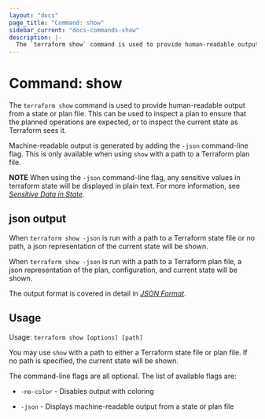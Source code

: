 ```yaml
---
layout: "docs"
page_title: "Command: show"
sidebar_current: "docs-commands-show"
description: |-
  The `terraform show` command is used to provide human-readable output from a state or plan file. This can be used to inspect a plan to ensure that the planned operations are expected, or to inspect the current state as Terraform sees it.
---
```


# Command: show

The `terraform show` command is used to provide human-readable output
from a state or plan file. This can be used to inspect a plan to ensure
that the planned operations are expected, or to inspect the current state
as Terraform sees it.

Machine-readable output is generated by adding the `-json` command-line
flag. This is only available when using `show` with a path to a Terraform
plan file.

**NOTE** 
When using the `-json` command-line flag, any sensitive values in 
terraform state will be displayed in plain text. For more information, see
[_Sensitive Data in State_](/docs/state/sensitive-data.html).

## json output

When `terraform show -json` is run with a path to a Terraform state file or no
path, a json representation of the current state will be shown.

When `terraform show -json` is run with a path to a Terraform plan file, a json
representation of the plan, configuration, and current state will be shown.

The output format is covered in detail in [_JSON Format_](/docs/internals/json-format.html). 

## Usage

Usage: `terraform show [options] [path]`

You may use `show` with a path to either a Terraform state file or plan
file. If no path is specified, the current state will be shown.

The command-line flags are all optional. The list of available flags are:

* `-no-color` - Disables output with coloring

* `-json` - Displays machine-readable output from a state or plan file
